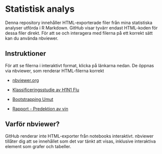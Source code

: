
# Statistisk analys
Denna repository innehåller HTML-exporterade filer från mina statistiska analyser utförda i R Markdown. GitHub visar tyvärr endast HTML-koden för dessa filer direkt. För att se och interagera med filerna på ett korrekt sätt kan du använda nbviewer.


## Instruktioner

För att se filerna i interaktivt format, klicka på länkarna nedan. De öppnas via nbviewer, som renderar HTML-filerna korrekt

- [nbviewer.org](https://nbviewer.org/)

- [Klassificeringsstudie av H1N1 Flu](https://nbviewer.org/github/ihavenoideass/Statistisk-analys/blob/main/Inferens/Klassificering_predektion/Klassificeringsstudie_H1N1_Flue.nb.html)

- [Bootstrapping Umut](https://nbviewer.org/github/ihavenoideass/Statistisk-analys/blob/main/Inferens/Bootstrapping/Bootstrapping_umut.html)

- [Rapport - Predektion av vin](https://github.com/ihavenoideass/Statistisk-analys/blob/main/Inferens/Klassificering_predektion/Predektion_vin.pdf)



## Varför nbviewer?
GitHub renderar inte HTML-exporter från notebooks interaktivt. nbviewer tillåter dig att se innehållet som det var tänkt att visas, inklusive interaktiva element som grafer och tabeller.

